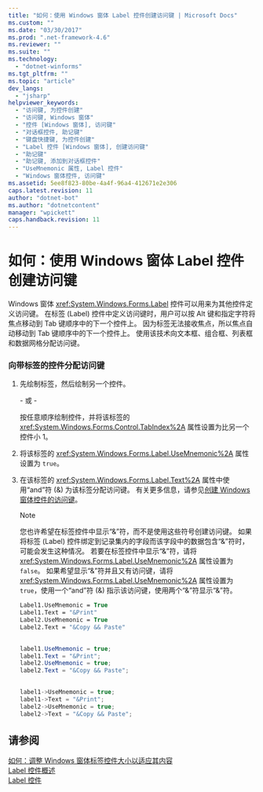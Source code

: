 ```yaml
---
title: "如何：使用 Windows 窗体 Label 控件创建访问键 | Microsoft Docs"
ms.custom: ""
ms.date: "03/30/2017"
ms.prod: ".net-framework-4.6"
ms.reviewer: ""
ms.suite: ""
ms.technology: 
  - "dotnet-winforms"
ms.tgt_pltfrm: ""
ms.topic: "article"
dev_langs: 
  - "jsharp"
helpviewer_keywords: 
  - "访问键, 为控件创建"
  - "访问键, Windows 窗体"
  - "控件 [Windows 窗体], 访问键"
  - "对话框控件, 助记键"
  - "键盘快捷键, 为控件创建"
  - "Label 控件 [Windows 窗体], 创建访问键"
  - "助记键"
  - "助记键, 添加到对话框控件"
  - "UseMnemonic 属性, Label 控件"
  - "Windows 窗体控件, 访问键"
ms.assetid: 5ee8f823-80be-4a4f-96a4-412671e2e306
caps.latest.revision: 11
author: "dotnet-bot"
ms.author: "dotnetcontent"
manager: "wpickett"
caps.handback.revision: 11
---
```

# 如何：使用 Windows 窗体 Label 控件创建访问键
Windows 窗体 <xref:System.Windows.Forms.Label> 控件可以用来为其他控件定义访问键。  在标签 \(Label\) 控件中定义访问键时，用户可以按 Alt 键和指定字符将焦点移动到 Tab 键顺序中的下一个控件上。  因为标签无法接收焦点，所以焦点自动移动到 Tab 键顺序中的下一个控件上。  使用该技术向文本框、组合框、列表框和数据网格分配访问键。  
  
### 向带标签的控件分配访问键  
  
1.  先绘制标签，然后绘制另一个控件。  
  
     \- 或 \-  
  
     按任意顺序绘制控件，并将该标签的 <xref:System.Windows.Forms.Control.TabIndex%2A> 属性设置为比另一个控件小 1。  
  
2.  将该标签的 <xref:System.Windows.Forms.Label.UseMnemonic%2A> 属性设置为 `true`。  
  
3.  在该标签的 <xref:System.Windows.Forms.Label.Text%2A> 属性中使用“and”符 \(&\) 为该标签分配访问键。  有关更多信息，请参见[创建 Windows 窗体控件的访问键](../../../../docs/framework/winforms/controls/how-to-create-access-keys-for-windows-forms-controls.md)。  
  
    > [!NOTE]
    >  您也许希望在标签控件中显示“&”符，而不是使用这些符号创建访问键。  如果将标签 \(Label\) 控件绑定到记录集内的字段而该字段中的数据包含“&”符时，可能会发生这种情况。  若要在标签控件中显示“&”符，请将 <xref:System.Windows.Forms.Label.UseMnemonic%2A> 属性设置为 `false`。  如果希望显示“&”符并且又有访问键，请将 <xref:System.Windows.Forms.Label.UseMnemonic%2A> 属性设置为 `true`，使用一个“and”符 \(&\) 指示该访问键，使用两个“&”符显示“&”符。  
  
    ```vb  
    Label1.UseMnemonic = True  
    Label1.Text = "&Print"  
    Label2.UseMnemonic = True  
    Label2.Text = "&Copy && Paste"  
  
    ```  
  
    ```csharp  
    label1.UseMnemonic = true;  
    label1.Text = "&Print";  
    label2.UseMnemonic = true;  
    label2.Text = "&Copy && Paste";  
  
    ```  
  
    ```cpp  
    label1->UseMnemonic = true;  
    label1->Text = "&Print";  
    label2->UseMnemonic = true;  
    label2->Text = "&Copy && Paste";  
    ```  
  
## 请参阅  
 [如何：调整 Windows 窗体标签控件大小以适应其内容](../../../../docs/framework/winforms/controls/how-to-size-a-windows-forms-label-control-to-fit-its-contents.md)   
 [Label 控件概述](../../../../docs/framework/winforms/controls/label-control-overview-windows-forms.md)   
 [Label 控件](../../../../docs/framework/winforms/controls/label-control-windows-forms.md)